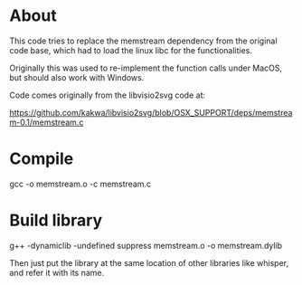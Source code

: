 # About

This code tries to replace the memstream dependency from the original code base, which had to load the linux libc for the functionalities.

Originally this was used to re-implement the function calls under MacOS, but should also work with Windows.

Code comes originally from the libvisio2svg code at:

https://github.com/kakwa/libvisio2svg/blob/OSX_SUPPORT/deps/memstream-0.1/memstream.c

# Compile
gcc -o memstream.o -c memstream.c   

# Build library 
g++ -dynamiclib -undefined suppress  memstream.o -o memstream.dylib

Then just put the library at the same location of other libraries like whisper, and refer it with its name.
